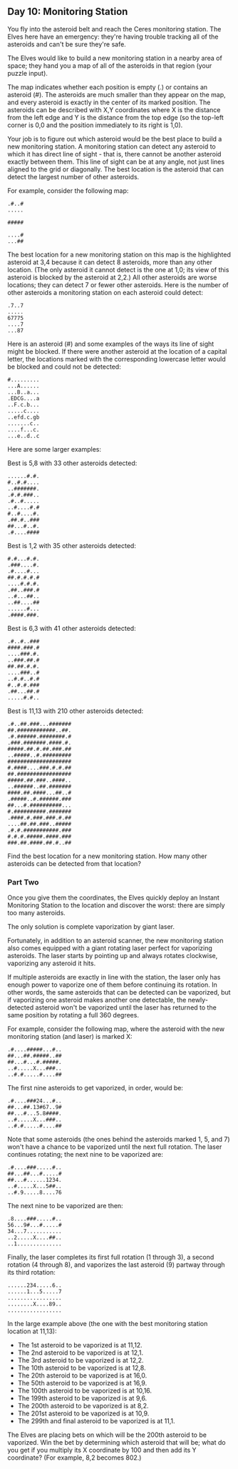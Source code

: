 ## Day 10: Monitoring Station

You fly into the asteroid belt and reach the Ceres monitoring station. The Elves here have an emergency: they're having trouble tracking all of the asteroids and can't be sure they're safe.

The Elves would like to build a new monitoring station in a nearby area of space; they hand you a map of all of the asteroids in that region (your puzzle input).

The map indicates whether each position is empty (.) or contains an asteroid (#). The asteroids are much smaller than they appear on the map, and every asteroid is exactly in the center of its marked position. The asteroids can be described with X,Y coordinates where X is the distance from the left edge and Y is the distance from the top edge (so the top-left corner is 0,0 and the position immediately to its right is 1,0).

Your job is to figure out which asteroid would be the best place to build a new monitoring station. A monitoring station can detect any asteroid to which it has direct line of sight - that is, there cannot be another asteroid exactly between them. This line of sight can be at any angle, not just lines aligned to the grid or diagonally. The best location is the asteroid that can detect the largest number of other asteroids.

For example, consider the following map:

```
.#..#
.....

#####

....#
...##
```

The best location for a new monitoring station on this map is the highlighted asteroid at 3,4 because it can detect 8 asteroids, more than any other location. (The only asteroid it cannot detect is the one at 1,0; its view of this asteroid is blocked by the asteroid at 2,2.) All other asteroids are worse locations; they can detect 7 or fewer other asteroids. Here is the number of other asteroids a monitoring station on each asteroid could detect:

```
.7..7
.....
67775
....7
...87
```

Here is an asteroid (#) and some examples of the ways its line of sight might be blocked. If there were another asteroid at the location of a capital letter, the locations marked with the corresponding lowercase letter would be blocked and could not be detected:

```
#.........
...A......
...B..a...
.EDCG....a
..F.c.b...
.....c....
..efd.c.gb
.......c..
....f...c.
...e..d..c
```

Here are some larger examples:

Best is 5,8 with 33 other asteroids detected:

```
......#.#.
#..#.#....
..#######.
.#.#.###..
.#..#.....
..#....#.#
#..#....#.
.##.#..###
##...#..#.
.#....####
```

Best is 1,2 with 35 other asteroids detected:

```
#.#...#.#.
.###....#.
.#....#...
##.#.#.#.#
....#.#.#.
.##..###.#
..#...##..
..##....##
......#...
.####.###.
```

Best is 6,3 with 41 other asteroids detected:

```
.#..#..###
####.###.#
....###.#.
..###.##.#
##.##.#.#.
....###..#
..#.#..#.#
#..#.#.###
.##...##.#
.....#.#..
```

Best is 11,13 with 210 other asteroids detected:

```
.#..##.###...#######
##.############..##.
.#.######.########.#
.###.#######.####.#.
#####.##.#.##.###.##
..#####..#.#########
####################
#.####....###.#.#.##
##.#################
#####.##.###..####..
..######..##.#######
####.##.####...##..#
.#####..#.######.###
##...#.##########...
#.##########.#######
.####.#.###.###.#.##
....##.##.###..#####
.#.#.###########.###
#.#.#.#####.####.###
###.##.####.##.#..##
```

Find the best location for a new monitoring station. How many other asteroids can be detected from that location?

### Part Two

Once you give them the coordinates, the Elves quickly deploy an Instant Monitoring Station to the location and discover the worst: there are simply too many asteroids.

The only solution is complete vaporization by giant laser.

Fortunately, in addition to an asteroid scanner, the new monitoring station also comes equipped with a giant rotating laser perfect for vaporizing asteroids. The laser starts by pointing up and always rotates clockwise, vaporizing any asteroid it hits.

If multiple asteroids are exactly in line with the station, the laser only has enough power to vaporize one of them before continuing its rotation. In other words, the same asteroids that can be detected can be vaporized, but if vaporizing one asteroid makes another one detectable, the newly-detected asteroid won't be vaporized until the laser has returned to the same position by rotating a full 360 degrees.

For example, consider the following map, where the asteroid with the new monitoring station (and laser) is marked X:

```
.#....#####...#..
##...##.#####..##
##...#...#.#####.
..#.....X...###..
..#.#.....#....##
```

The first nine asteroids to get vaporized, in order, would be:

```
.#....###24...#..
##...##.13#67..9#
##...#...5.8####.
..#.....X...###..
..#.#.....#....##
```

Note that some asteroids (the ones behind the asteroids marked 1, 5, and 7) won't have a chance to be vaporized until the next full rotation. The laser continues rotating; the next nine to be vaporized are:

```
.#....###.....#..
##...##...#.....#
##...#......1234.
..#.....X...5##..
..#.9.....8....76
```

The next nine to be vaporized are then:

```
.8....###.....#..
56...9#...#.....#
34...7...........
..2.....X....##..
..1..............
```

Finally, the laser completes its first full rotation (1 through 3), a second rotation (4 through 8), and vaporizes the last asteroid (9) partway through its third rotation:

```
......234.....6..
......1...5.....7
.................
........X....89..
.................
```

In the large example above (the one with the best monitoring station location at 11,13):

- The 1st asteroid to be vaporized is at 11,12.
- The 2nd asteroid to be vaporized is at 12,1.
- The 3rd asteroid to be vaporized is at 12,2.
- The 10th asteroid to be vaporized is at 12,8.
- The 20th asteroid to be vaporized is at 16,0.
- The 50th asteroid to be vaporized is at 16,9.
- The 100th asteroid to be vaporized is at 10,16.
- The 199th asteroid to be vaporized is at 9,6.
- The 200th asteroid to be vaporized is at 8,2.
- The 201st asteroid to be vaporized is at 10,9.
- The 299th and final asteroid to be vaporized is at 11,1.

The Elves are placing bets on which will be the 200th asteroid to be vaporized. Win the bet by determining which asteroid that will be; what do you get if you multiply its X coordinate by 100 and then add its Y coordinate? (For example, 8,2 becomes 802.)
